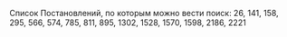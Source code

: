 Список Постановлений, по которым можно вести поиск:
26, 141, 158, 295, 566, 574, 785, 811, 895, 1302, 1528, 1570, 1598, 2186, 2221